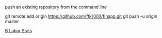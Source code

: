 push an existing repository from the command line

  git remote add origin https://github.com/ftk1000/finapp.git
  git push -u origin master


[B Labor Stats](https://www.bls.gov/data/#productivity)

